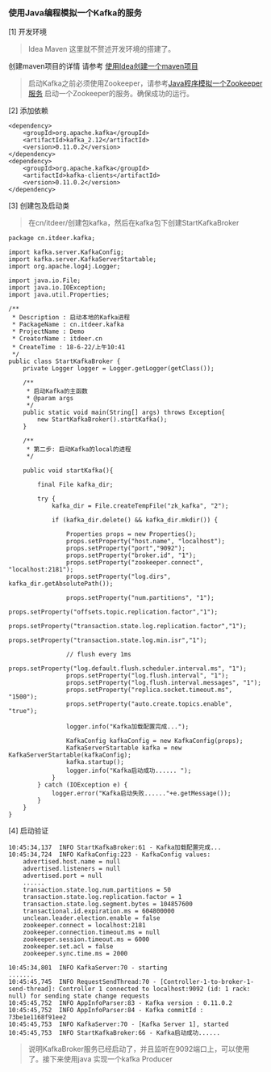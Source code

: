 
### 使用Java编程模拟一个Kafka的服务

[1] 开发环境

> Idea Maven 这里就不赘述开发环境的搭建了。

创建maven项目的详情 请参考 [ 使用Idea创建一个maven项目](https://github.com/ItdeerLab/itdeerlab-notes/blob/notes/Tools/UserGuide/%E4%BD%BF%E7%94%A8Idea%E5%88%9B%E5%BB%BA%E4%B8%80%E4%B8%AAMaven%E9%A1%B9%E7%9B%AE.md)

> 启动Kafka之前必须使用Zookeeper，请参考[Java程序模拟一个Zookeeper服务](https://github.com/ItdeerLab/itdeerlab-notes/blob/notes/Zookeeper/UserGuide/Java%E7%A8%8B%E5%BA%8F%E6%A8%A1%E6%8B%9F%E4%B8%80%E4%B8%AAZookeeper%E6%9C%8D%E5%8A%A1.md) 启动一个Zookeeper的服务。确保成功的运行。

[2] 添加依赖

```
<dependency>
    <groupId>org.apache.kafka</groupId>
    <artifactId>kafka_2.12</artifactId>
    <version>0.11.0.2</version>
</dependency>
<dependency>
    <groupId>org.apache.kafka</groupId>
    <artifactId>kafka-clients</artifactId>
    <version>0.11.0.2</version>
</dependency>
```

[3] 创建包及启动类

> 在cn/itdeer/创建包kafka，然后在kafka包下创建StartKafkaBroker

```
package cn.itdeer.kafka;

import kafka.server.KafkaConfig;
import kafka.server.KafkaServerStartable;
import org.apache.log4j.Logger;

import java.io.File;
import java.io.IOException;
import java.util.Properties;

/**
 * Description : 启动本地的Kafka进程
 * PackageName : cn.itdeer.kafka
 * ProjectName : Demo
 * CreatorName : itdeer.cn
 * CreateTime : 18-6-22/上午10:41
 */
public class StartKafkaBroker {
    private Logger logger = Logger.getLogger(getClass());

    /**
     * 启动Kafka的主函数
     * @param args
     */
    public static void main(String[] args) throws Exception{
        new StartKafkaBroker().startKafka();
    }

    /**
     * 第二步: 启动Kafka的local的进程
     */

    public void startKafka(){

        final File kafka_dir;

        try {
            kafka_dir = File.createTempFile("zk_kafka", "2");

            if (kafka_dir.delete() && kafka_dir.mkdir()) {

                Properties props = new Properties();
                props.setProperty("host.name", "localhost");
                props.setProperty("port","9092");
                props.setProperty("broker.id", "1");
                props.setProperty("zookeeper.connect", "localhost:2181");
                props.setProperty("log.dirs", kafka_dir.getAbsolutePath());

                props.setProperty("num.partitions", "1");
                props.setProperty("offsets.topic.replication.factor","1");
                props.setProperty("transaction.state.log.replication.factor","1");
                props.setProperty("transaction.state.log.min.isr","1");

                // flush every 1ms
                props.setProperty("log.default.flush.scheduler.interval.ms", "1");
                props.setProperty("log.flush.interval", "1");
                props.setProperty("log.flush.interval.messages", "1");
                props.setProperty("replica.socket.timeout.ms", "1500");
                props.setProperty("auto.create.topics.enable", "true");

                logger.info("Kafka加载配置完成...");

                KafkaConfig kafkaConfig = new KafkaConfig(props);
                KafkaServerStartable kafka = new KafkaServerStartable(kafkaConfig);
                kafka.startup();
                logger.info("Kafka启动成功...... ");
            }
        } catch (IOException e) {
            logger.error("Kafka启动失败......"+e.getMessage());
        }
    }
}

```

[4] 启动验证

```
10:45:34,137  INFO StartKafkaBroker:61 - Kafka加载配置完成...
10:45:34,724  INFO KafkaConfig:223 - KafkaConfig values: 
	advertised.host.name = null
	advertised.listeners = null
	advertised.port = null
	......
	transaction.state.log.num.partitions = 50
	transaction.state.log.replication.factor = 1
	transaction.state.log.segment.bytes = 104857600
	transactional.id.expiration.ms = 604800000
	unclean.leader.election.enable = false
	zookeeper.connect = localhost:2181
	zookeeper.connection.timeout.ms = null
	zookeeper.session.timeout.ms = 6000
	zookeeper.set.acl = false
	zookeeper.sync.time.ms = 2000

10:45:34,801  INFO KafkaServer:70 - starting
.......
10:45:45,745  INFO RequestSendThread:70 - [Controller-1-to-broker-1-send-thread]: Controller 1 connected to localhost:9092 (id: 1 rack: null) for sending state change requests
10:45:45,752  INFO AppInfoParser:83 - Kafka version : 0.11.0.2
10:45:45,752  INFO AppInfoParser:84 - Kafka commitId : 73be1e1168f91ee2
10:45:45,753  INFO KafkaServer:70 - [Kafka Server 1], started
10:45:45,753  INFO StartKafkaBroker:66 - Kafka启动成功...... 
```

> 说明KafkaBroker服务已经启动了，并且监听在9092端口上，可以使用了。接下来使用java 实现一个kafka Producer